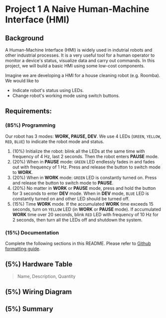 # Project 1 A Naive Human-Machine Interface (HMI)

## Background
A Human-Machine Interface (HMI) is widely used in indutrial robots and other industrial processes. It is a very useful tool for a human operator to monitor a device's status, visualize data and carry out commands. In this project, we will build a basic HMI using some low-cost components.

Imagine we are developing a HMI for a house cleaning robot (e.g. Roomba). We would like to 
- Indicate robot's status using LEDs.
- Change robot's working mode using switch buttons.

## Requirements:

### (85%) Programming
Our robot has 3 modes: **WORK, PAUSE, DEV**. We use 4 LEDs (`GREEN`, `YELLOW`, `RED`, `BLUE`) to indicate the robot mode and status. 
1. (10%) Initialize the robot: blink all the LEDs at the same time with frequency of 4 Hz, last 2 seconds. Then the robot enters **PAUSE** mode.
2. (20%) When in **PAUSE** mode: `GREEN` LED endlessly fades in and fades out with frequency of 1 Hz. Press and release the button to switch mode to **WORK**.
3. (20%) When in **WORK** mode: `GREEN` LED is constantly turned on. Press and release the button to switch mode to **PAUSE**.
4. (20%) No matter in **WORK** or **PAUSE** mode, press and hold the button for 3 seconds to enter **DEV** mode. When in **DEV** mode, `BLUE` LED is constantly turned on and other LED should be turned off. 
5. (15%) Time **WORK** mode. If the accumulated **WORK** time exceeds 15 seconds, turn on `YELLOW` LED (in **WORK** or **PAUSE** mode). If accumulated **WORK** time over 20 seconds, blink `RED` LED with frequency of 10 Hz for 2 seconds, then turn all the LEDs off and shutdown the system.

### (15%) Documentation
Complete the following sections in this README. Please refer to [Github formatting guide](https://docs.github.com/en/get-started/writing-on-github).

## (5%) Hardware Table
> Name, Description, Quantity

## (5%) Wiring Diagram

## (5%) Summary
